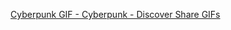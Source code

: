 [Cyberpunk GIF - Cyberpunk - Discover   Share GIFs](https://github.com/user-attachments/assets/7e7acb9a-2e7d-4415-927e-724ff8daed44)
